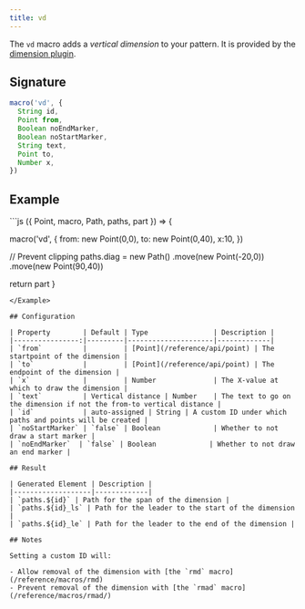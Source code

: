 ```yaml
---
title: vd
---
```


The `vd` macro adds a _vertical dimension_ to your pattern.
It is provided by the [dimension plugin](/reference/plugins/dimension/).

## Signature

```js
macro('vd', {
  String id,
  Point from,
  Boolean noEndMarker,
  Boolean noStartMarker,
  String text,
  Point to,
  Number x,
})
```

## Example

<Example caption="An example of a vertical dimension with the vd macro">
```js
({ Point, macro, Path, paths, part }) => {

  macro('vd', {
    from: new Point(0,0),
    to: new Point(0,40),
    x:10,
  })

  // Prevent clipping
  paths.diag = new Path()
    .move(new Point(-20,0))
    .move(new Point(90,40))

  return part
}
```
</Example>

## Configuration

| Property        | Default | Type                | Description |
|----------------:|---------|---------------------|-------------|
| `from`          |         | [Point](/reference/api/point) | The startpoint of the dimension |
| `to`            |         | [Point](/reference/api/point) | The endpoint of the dimension |
| `x`             |         | Number              | The X-value at which to draw the dimension |
| `text`          | Vertical distance | Number    | The text to go on the dimension if not the from-to vertical distance |
| `id`            | auto-assigned | String | A custom ID under which paths and points will be created |
| `noStartMarker` | `false` | Boolean             | Whether to not draw a start marker |
| `noEndMarker`  | `false` | Boolean             | Whether to not draw an end marker |

## Result

| Generated Element | Description |
|-------------------|-------------|
| `paths.${id}` | Path for the span of the dimension |
| `paths.${id}_ls` | Path for the leader to the start of the dimension |
| `paths.${id}_le` | Path for the leader to the end of the dimension |

## Notes

Setting a custom ID will:

- Allow removal of the dimension with [the `rmd` macro](/reference/macros/rmd)
- Prevent removal of the dimension with [the `rmad` macro](/reference/macros/rmad/)
